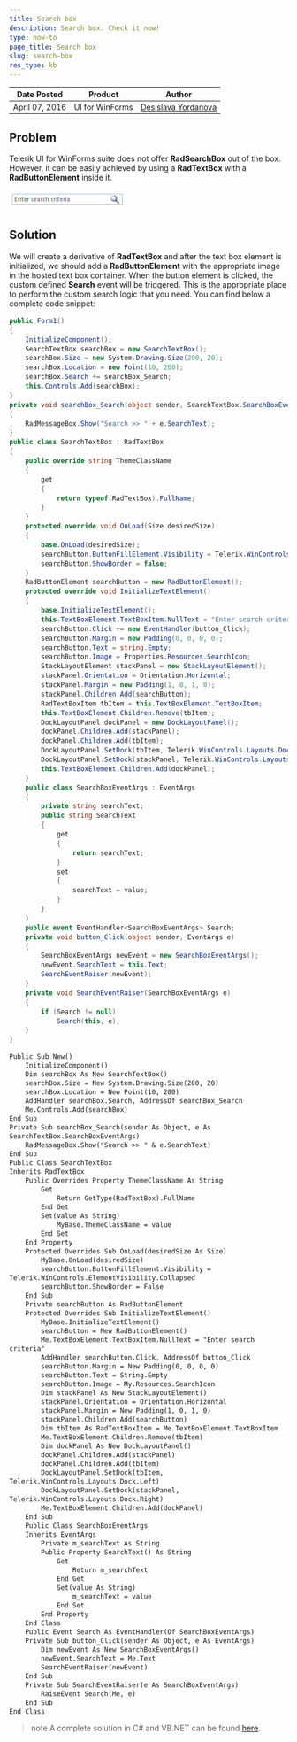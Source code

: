 ```yaml
---
title: Search box
description: Search box. Check it now!
type: how-to
page_title: Search box
slug: search-box
res_type: kb
---
```


|Date Posted|Product|Author|
|----|----|----|
|April 07, 2016|UI for WinForms|[Desislava Yordanova](https://www.telerik.com/blogs/author/desislava-yordanova)|

## Problem

Telerik UI for WinForms suite does not offer **RadSearchBox** out of the box. However, it can be easily achieved by using a **RadTextBox** with a **RadButtonElement** inside it.  
 
![search-box001](images/search-box001.png)

## Solution

We will create a derivative of **RadTextBox** and after the text box element is initialized, we should add a **RadButtonElement** with the appropriate image in the hosted text box container. When the button element is clicked, the custom defined **Search** event will be triggered. This is the appropriate place to perform the custom search logic that you need. You can find below a complete code snippet:

````C#
public Form1()
{
    InitializeComponent();
    SearchTextBox searchBox = new SearchTextBox();
    searchBox.Size = new System.Drawing.Size(200, 20);
    searchBox.Location = new Point(10, 200);
    searchBox.Search += searchBox_Search;
    this.Controls.Add(searchBox);
}
private void searchBox_Search(object sender, SearchTextBox.SearchBoxEventArgs e)
{
    RadMessageBox.Show("Search >> " + e.SearchText);
}
public class SearchTextBox : RadTextBox
{
    public override string ThemeClassName
    {
        get
        {
            return typeof(RadTextBox).FullName;
        }
    }
    protected override void OnLoad(Size desiredSize)
    {
        base.OnLoad(desiredSize);
        searchButton.ButtonFillElement.Visibility = Telerik.WinControls.ElementVisibility.Collapsed;
        searchButton.ShowBorder = false;
    }
    RadButtonElement searchButton = new RadButtonElement();
    protected override void InitializeTextElement()
    {
        base.InitializeTextElement();
        this.TextBoxElement.TextBoxItem.NullText = "Enter search criteria";
        searchButton.Click += new EventHandler(button_Click);
        searchButton.Margin = new Padding(0, 0, 0, 0);
        searchButton.Text = string.Empty;
        searchButton.Image = Properties.Resources.SearchIcon;
        StackLayoutElement stackPanel = new StackLayoutElement();
        stackPanel.Orientation = Orientation.Horizontal;
        stackPanel.Margin = new Padding(1, 0, 1, 0);
        stackPanel.Children.Add(searchButton);
        RadTextBoxItem tbItem = this.TextBoxElement.TextBoxItem;
        this.TextBoxElement.Children.Remove(tbItem);
        DockLayoutPanel dockPanel = new DockLayoutPanel();
        dockPanel.Children.Add(stackPanel);
        dockPanel.Children.Add(tbItem);
        DockLayoutPanel.SetDock(tbItem, Telerik.WinControls.Layouts.Dock.Left);
        DockLayoutPanel.SetDock(stackPanel, Telerik.WinControls.Layouts.Dock.Right);
        this.TextBoxElement.Children.Add(dockPanel);
    }
    public class SearchBoxEventArgs : EventArgs
    {
        private string searchText;
        public string SearchText
        {
            get
            {
                return searchText;
            }
            set
            {
                searchText = value;
            }
        }
    }
    public event EventHandler<SearchBoxEventArgs> Search;
    private void button_Click(object sender, EventArgs e)
    {
        SearchBoxEventArgs newEvent = new SearchBoxEventArgs();
        newEvent.SearchText = this.Text;
        SearchEventRaiser(newEvent);
    }
    private void SearchEventRaiser(SearchBoxEventArgs e)
    {
        if (Search != null)
            Search(this, e);
    }
}

````
````VB.NET
Public Sub New()
    InitializeComponent()
    Dim searchBox As New SearchTextBox()
    searchBox.Size = New System.Drawing.Size(200, 20)
    searchBox.Location = New Point(10, 200)
    AddHandler searchBox.Search, AddressOf searchBox_Search
    Me.Controls.Add(searchBox)
End Sub
Private Sub searchBox_Search(sender As Object, e As SearchTextBox.SearchBoxEventArgs)
    RadMessageBox.Show("Search >> " & e.SearchText)
End Sub
Public Class SearchTextBox
Inherits RadTextBox
    Public Overrides Property ThemeClassName As String
        Get
            Return GetType(RadTextBox).FullName
        End Get
        Set(value As String)
            MyBase.ThemeClassName = value
        End Set
    End Property
    Protected Overrides Sub OnLoad(desiredSize As Size)
        MyBase.OnLoad(desiredSize)
        searchButton.ButtonFillElement.Visibility = Telerik.WinControls.ElementVisibility.Collapsed
        searchButton.ShowBorder = False
    End Sub
    Private searchButton As RadButtonElement
    Protected Overrides Sub InitializeTextElement()
        MyBase.InitializeTextElement()
        searchButton = New RadButtonElement()
        Me.TextBoxElement.TextBoxItem.NullText = "Enter search criteria"
        AddHandler searchButton.Click, AddressOf button_Click
        searchButton.Margin = New Padding(0, 0, 0, 0)
        searchButton.Text = String.Empty
        searchButton.Image = My.Resources.SearchIcon
        Dim stackPanel As New StackLayoutElement()
        stackPanel.Orientation = Orientation.Horizontal
        stackPanel.Margin = New Padding(1, 0, 1, 0)
        stackPanel.Children.Add(searchButton)
        Dim tbItem As RadTextBoxItem = Me.TextBoxElement.TextBoxItem
        Me.TextBoxElement.Children.Remove(tbItem)
        Dim dockPanel As New DockLayoutPanel()
        dockPanel.Children.Add(stackPanel)
        dockPanel.Children.Add(tbItem)
        DockLayoutPanel.SetDock(tbItem, Telerik.WinControls.Layouts.Dock.Left)
        DockLayoutPanel.SetDock(stackPanel, Telerik.WinControls.Layouts.Dock.Right)
        Me.TextBoxElement.Children.Add(dockPanel)
    End Sub
    Public Class SearchBoxEventArgs
    Inherits EventArgs
        Private m_searchText As String
        Public Property SearchText() As String
            Get
                Return m_searchText
            End Get
            Set(value As String)
                m_searchText = value
            End Set
        End Property
    End Class
    Public Event Search As EventHandler(Of SearchBoxEventArgs)
    Private Sub button_Click(sender As Object, e As EventArgs)
        Dim newEvent As New SearchBoxEventArgs()
        newEvent.SearchText = Me.Text
        SearchEventRaiser(newEvent)
    End Sub
    Private Sub SearchEventRaiser(e As SearchBoxEventArgs)
        RaiseEvent Search(Me, e)
    End Sub
End Class

````

>note A complete solution in C# and VB.NET can be found [here](https://github.com/telerik/winforms-sdk/tree/master/Genral_All_Controls/RadSearchBox).